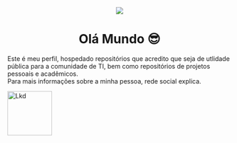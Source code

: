 <p align="center">
  <img src="https://c.tenor.com/LDuF2jVabwoAAAAC/banner-welcome.gif">
</p>

<h1 align="center"> Olá Mundo 😎</h1>

Este é meu perfil, hospedado repositórios que acredito que seja de utlidade pública para a comunidade de TI, bem como repositórios de projetos pessoais e acadêmicos. <br>
Para mais informações sobre a minha pessoa, rede social explica.

<a href="https://www.linkedin.com/in/jo%C3%A3o-pedro-sena-64a3b11a0/"><img src="https://logospng.org/download/linkedin/logo-linkedin-1536.png" alt="Lkd" width="100" height="100"/></a>
